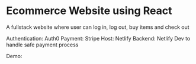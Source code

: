 # Ecommerce Website using React

A fullstack website where user can log in, log out, buy items and check out

Authentication: Auth0
Payment: Stripe
Host: Netlify
Backend: Netlify Dev to handle safe payment process 

Demo: 




